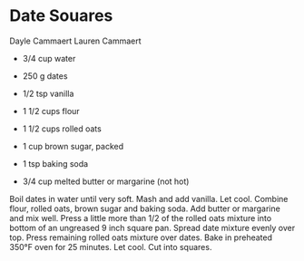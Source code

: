 # Date Souares

Dayle Cammaert
Lauren Cammaert

- 3/4 cup water
- 250 g dates
- 1/2 tsp vanilla
- 1 1/2 cups flour
- 1 1/2 cups rolled oats

- 1 cup brown sugar, packed
- 1 tsp baking soda
- 3/4 cup melted butter or margarine (not hot)

Boil dates in water until very soft. Mash and add vanilla. Let cool.  Combine flour, rolled oats, brown sugar and baking soda. Add butter or margarine and mix well. Press a little more than 1/2 of the rolled oats mixture into bottom of an ungreased 9 inch square pan. Spread date mixture evenly over top. Press remaining rolled oats mixture over dates.  Bake in preheated 350°F oven for 25 minutes. Let cool. Cut into squares.